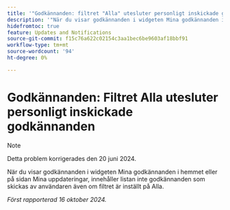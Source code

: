 ```yaml
---
title: '"Godkännanden: filtret "Alla" utesluter personligt inskickade godkännanden"'
description: '"När du visar godkännanden i widgeten Mina godkännanden i hemmet eller på sidan Mina uppdateringar, innehåller listan inte godkännanden som skickas av användaren även om filtret är inställt på "Alla"."'
hidefromtoc: true
feature: Updates and Notifications
source-git-commit: f15c76a622c02154c3aa1bec6be9603af18bbf91
workflow-type: tm+mt
source-wordcount: '94'
ht-degree: 0%

---
```


# Godkännanden: Filtret Alla utesluter personligt inskickade godkännanden

>[!NOTE]
>
>Detta problem korrigerades den 20 juni 2024.

När du visar godkännanden i widgeten Mina godkännanden i hemmet eller på sidan Mina uppdateringar, innehåller listan inte godkännanden som skickas av användaren även om filtret är inställt på Alla.

_Först rapporterad 16 oktober 2024._

